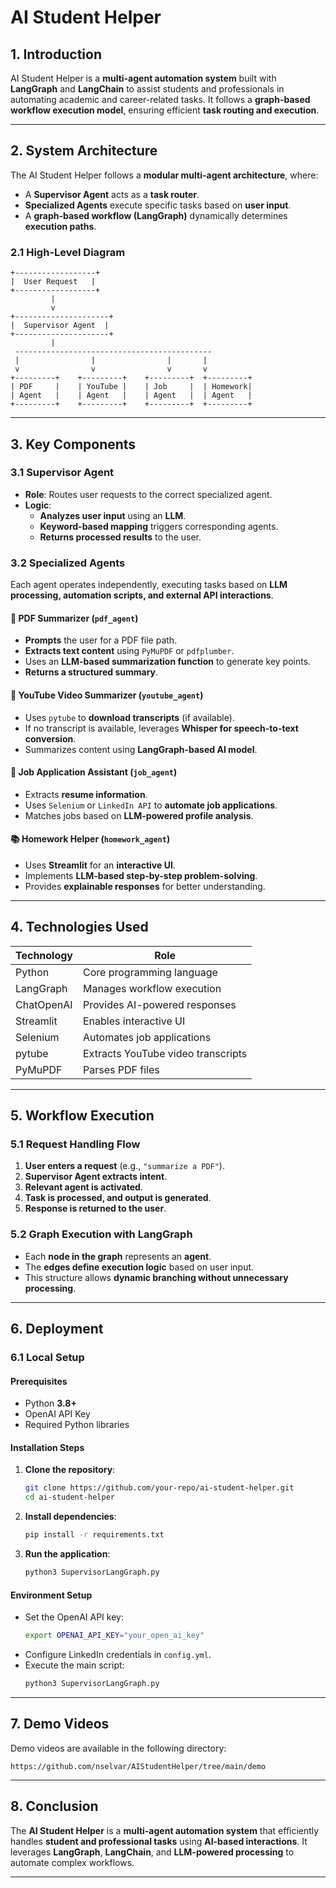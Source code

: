 # AI Student Helper

## 1. Introduction
AI Student Helper is a **multi-agent automation system** built with **LangGraph** and **LangChain** to assist students and professionals in automating academic and career-related tasks. It follows a **graph-based workflow execution model**, ensuring efficient **task routing and execution**.

---

## 2. System Architecture
The AI Student Helper follows a **modular multi-agent architecture**, where:
- A **Supervisor Agent** acts as a **task router**.
- **Specialized Agents** execute specific tasks based on **user input**.
- A **graph-based workflow (LangGraph)** dynamically determines **execution paths**.

### **2.1 High-Level Diagram**
```
+------------------+    
|  User Request   |    
+------------------+    
         |      
         v      
+---------------------+    
|  Supervisor Agent  |    
+---------------------+    
         |      
 --------------------------------------------
 |                |                |       |
 v                v                v       v
+---------+    +---------+    +---------+  +---------+
| PDF     |    | YouTube |    | Job     |  | Homework|
| Agent   |    | Agent   |    | Agent   |  | Agent   |
+---------+    +---------+    +---------+  +---------+
```

---

## **3. Key Components**

### **3.1 Supervisor Agent**
- **Role**: Routes user requests to the correct specialized agent.
- **Logic**:
  - **Analyzes user input** using an **LLM**.
  - **Keyword-based mapping** triggers corresponding agents.
  - **Returns processed results** to the user.

### **3.2 Specialized Agents**

Each agent operates independently, executing tasks based on **LLM processing, automation scripts, and external API interactions**.

#### **📄 PDF Summarizer (`pdf_agent`)**
- **Prompts** the user for a PDF file path.
- **Extracts text content** using `PyMuPDF` or `pdfplumber`.
- Uses an **LLM-based summarization function** to generate key points.
- **Returns a structured summary**.

#### **🎥 YouTube Video Summarizer (`youtube_agent`)**
- Uses `pytube` to **download transcripts** (if available).
- If no transcript is available, leverages **Whisper for speech-to-text conversion**.
- Summarizes content using **LangGraph-based AI model**.

#### **💼 Job Application Assistant (`job_agent`)**
- Extracts **resume information**.
- Uses `Selenium` or `LinkedIn API` to **automate job applications**.
- Matches jobs based on **LLM-powered profile analysis**.

#### **📚 Homework Helper (`homework_agent`)**
- Uses **Streamlit** for an **interactive UI**.
- Implements **LLM-based step-by-step problem-solving**.
- Provides **explainable responses** for better understanding.

---

## **4. Technologies Used**

| **Technology** | **Role** |
|--------------|----------|
| Python | Core programming language |
| LangGraph | Manages workflow execution |
| ChatOpenAI | Provides AI-powered responses |
| Streamlit | Enables interactive UI |
| Selenium | Automates job applications |
| pytube | Extracts YouTube video transcripts |
| PyMuPDF | Parses PDF files |

---

## **5. Workflow Execution**

### **5.1 Request Handling Flow**
1. **User enters a request** (e.g., `"summarize a PDF"`).
2. **Supervisor Agent extracts intent**.
3. **Relevant agent is activated**.
4. **Task is processed, and output is generated**.
5. **Response is returned to the user**.

### **5.2 Graph Execution with LangGraph**
- Each **node in the graph** represents an **agent**.
- The **edges define execution logic** based on user input.
- This structure allows **dynamic branching without unnecessary processing**.

---

## **6. Deployment**

### **6.1 Local Setup**

#### **Prerequisites**
- Python **3.8+**
- OpenAI API Key
- Required Python libraries

#### **Installation Steps**
1. **Clone the repository**:
   ```sh
   git clone https://github.com/your-repo/ai-student-helper.git
   cd ai-student-helper
   ```

2. **Install dependencies**:
   ```sh
   pip install -r requirements.txt
   ```

3. **Run the application**:
   ```sh
   python3 SupervisorLangGraph.py
   ```

#### **Environment Setup**
- Set the OpenAI API key:
  ```sh
  export OPENAI_API_KEY="your_open_ai_key"
  ```
- Configure LinkedIn credentials in `config.yml`.
- Execute the main script:
  ```sh
  python3 SupervisorLangGraph.py
  ```

---

## **7. Demo Videos**
Demo videos are available in the following directory:
```
https://github.com/nselvar/AIStudentHelper/tree/main/demo
```

---

## **8. Conclusion**
The **AI Student Helper** is a **multi-agent automation system** that efficiently handles **student and professional tasks** using **AI-based interactions**. It leverages **LangGraph**, **LangChain**, and **LLM-powered processing** to automate complex workflows.

---
